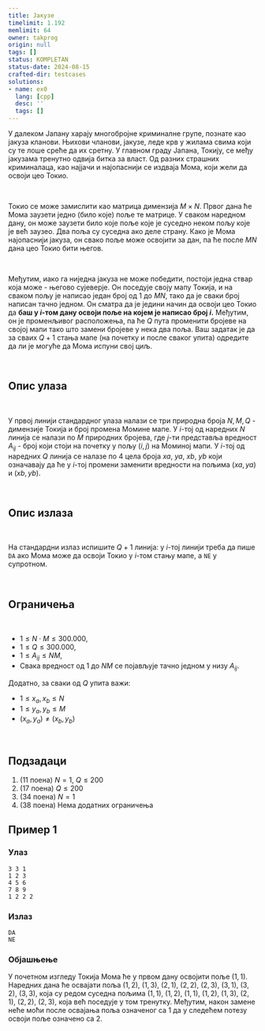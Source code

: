 ```yaml
---
title: Јакузе
timelimit: 1.192
memlimit: 64
owner: takprog
origin: null
tags: []
status: KOMPLETAN
status-date: 2024-08-15
crafted-dir: testcases
solutions:
- name: ex0
  lang: [cpp]
  desc: ''
  tags: []
---
```


У далеком Јапану харају многобројне криминалне групe, познате као јакуза кланови. Њихови чланови, јакузе, леде крв у жилама свима који су те лоше среће да их сретну. У главном граду Јапана, Токију, се међу јакузама тренутно одвија битка за власт. Од разних страшних криминалаца, као најјачи и најопаснији се издваја Мома, који жели да освоји цео Токио.

<br>

Токио се може замислити као матрица димензија $M\times N$. Првог дана ће Мома заузети једно (било које) поље те матрице. У сваком наредном дану, он може заузети било које поље које је суседно неком пољу које је већ заузео. Два поља су суседна ако деле страну. Како је Мома најопаснији јакуза, он свако поље може освојити за дан, па ће после $MN$ дана цео Токио бити његов.

<br>

Међутим, иако га ниједна јакуза не може победити, постоји једна ствар која може - његово сујеверје. Он поседује своју мапу Токија, и на сваком пољу је написао један број од $1$ до $MN$, тако да је сваки број написан тачно једном. Он сматра да је једини начин да освоји цео Токио да **баш у $i$-том дану освоји поље на којем је написао број $i$.** Међутим, он је променљивог расположења, па ће $Q$ пута променити бројеве на својој мапи тако што замени бројеве у нека два поља. Ваш задатак је да за сваих $Q+1$ стања мапе (на почетку и после сваког упита) одредите да ли је могуће да Мома испуни свој циљ.

<br>

## Опис улаза

<br>

У првој линији стандардног улаза налази се три природна броја $N,M,Q$ - димензије Токија и број промена Момине мапе. У $i$-тој од наредних $N$ линија се налази по $M$ природних бројева, где $j$-ти представља вредност $A_{ij}$ - број који стоји на почетку у пољу $(i,j)$ на Моминој мапи. У $i$-тој од наредних $Q$ линија се налазе по $4$ цела броја $xa$, $ya$, $xb$, $yb$ који означавају да ће у $i$-тој промени заменити вредности на пољима $(xa,ya)$ и $(xb,yb)$.

<br>

## Опис излаза

<br>

На стандардни излаз испишите $Q+1$ линија: у $i$-тој линији треба да пише `DA` ако Мома може да освоји Токио у $i$-том стању мапе, а `NE` у супротном.

<br>

## Ограничења

<br>

-   $1 \leq N\cdot M\leq 300.000$,
-   $1 \leq Q\leq 300.000$,
-   $1 \leq A_{ij} \leq NM$,
-   Свака вредност од $1$ до $NM$ се појављује тачно једном у низу $A_{ij}$.

Додатно, за сваки од $Q$ упита важи:

-   $1 \leq x_a,x_b \leq N$
-   $1 \leq y_a,y_b \leq M$
-   $(x_a,y_a)\neq(x_b,y_b)$

<br>

## Подзадаци

1. (11 поена)  $N=1$, $Q\leq200$
2. (17 поена)  $Q\leq200$
3. (34 поена)  $N=1$
4. (38 поена)  Нема додатних ограничења

## Пример 1

### Улаз

```
3 3 1
1 2 3
4 5 6
7 8 9
1 2 2 2
```

### Излаз

```
DA
NE
```

### Објашњење

У почетном изгледу Токија Мома ће у првом дану освојити поље $(1,1)$. Наредних дана ће освајати поља $(1,2)$, $(1,3)$, $(2,1)$, $(2,2)$, $(2,3)$, $(3,1)$, $(3,2)$, $(3,3)$, која су редом суседна пољима $(1,1)$, $(1,2)$, $(1,1)$, $(1,2)$, $(1,3)$, $(2,1)$, $(2,2)$, $(2,3)$, која већ поседује у том тренутку. Међутим, након замене неће моћи после освајања поља означеног са $1$ да у следећем потезу освоји поље означено са $2$.


